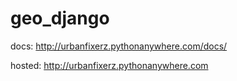 # geo_django


docs:
http://urbanfixerz.pythonanywhere.com/docs/

hosted: http://urbanfixerz.pythonanywhere.com
